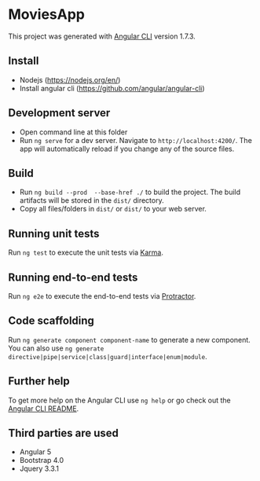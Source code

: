 # MoviesApp

This project was generated with [Angular CLI](https://github.com/angular/angular-cli) version 1.7.3.

## Install
- Nodejs (https://nodejs.org/en/)
- Install angular cli (https://github.com/angular/angular-cli)

## Development server
- Open command line at this folder
- Run `ng serve` for a dev server. Navigate to `http://localhost:4200/`. The app will automatically reload if you change any of the source files.

## Build
- Run `ng build --prod  --base-href ./` to build the project. The build artifacts will be stored in the `dist/` directory.
- Copy all files/folders in `dist/` or `dist/` to your web server.

## Running unit tests

Run `ng test` to execute the unit tests via [Karma](https://karma-runner.github.io).

## Running end-to-end tests

Run `ng e2e` to execute the end-to-end tests via [Protractor](http://www.protractortest.org/).

## Code scaffolding

Run `ng generate component component-name` to generate a new component. You can also use `ng generate directive|pipe|service|class|guard|interface|enum|module`.

## Further help

To get more help on the Angular CLI use `ng help` or go check out the [Angular CLI README](https://github.com/angular/angular-cli/blob/master/README.md).

## Third parties are used
- Angular 5
- Bootstrap 4.0
- Jquery 3.3.1